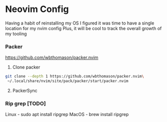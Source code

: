 # Neovim Config
Having a habit of reinstalling my OS I figured it was time to have a single location for my nvim config
Plus, it will be cool to track the overall growth of my tooling

### Packer
https://github.com/wbthomason/packer.nvim

1. Clone packer
```bash
git clone --depth 1 https://github.com/wbthomason/packer.nvim\
 ~/.local/share/nvim/site/pack/packer/start/packer.nvim
```
2. PackerSync


### Rip grep [TODO]
Linux - sudo apt install ripgrep
MacOS - brew install ripgrep
